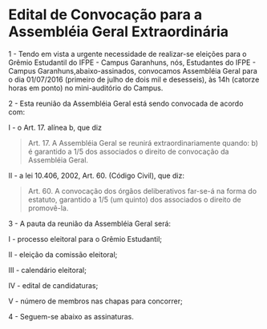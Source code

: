 # Edital de Convocação para a Assembléia Geral Extraordinária

1 - Tendo em vista a urgente necessidade de realizar-se eleições para o Grêmio Estudantil do IFPE - Campus Garanhuns, 
nós, Estudantes do IFPE - Campus Garanhuns,abaixo-assinados, convocamos Assembléia Geral para o dia 01/07/2016 
(primeiro de julho de dois mil e desesseis), às 14h (catorze horas em ponto) no mini-auditório do Campus.

2 - Esta reunião da Assembléia Geral está sendo convocada de acordo com:

I - o Art. 17. alínea b, que diz 

> Art. 17. A Assembléia Geral se reunirá extraordinariamente quando:
> b) é garantido a 1/5 dos associados o direito de convocação da Assembléia Geral.

II - a lei 10.406, 2002, Art. 60. (Código Civil), que diz:

> Art. 60. A convocação dos órgãos deliberativos far-se-á na forma do estatuto, 
garantido a 1/5 (um quinto) dos associados o direito de promovê-la.

3 - A pauta da reunião da Assembléia Geral será:

I - processo eleitoral para o Grêmio Estudantil;

II - eleição da comissão eleitoral;

III - calendário eleitoral;

IV - edital de candidaturas;

V - número de membros nas chapas para concorrer;

4 - Seguem-se abaixo as assinaturas.
